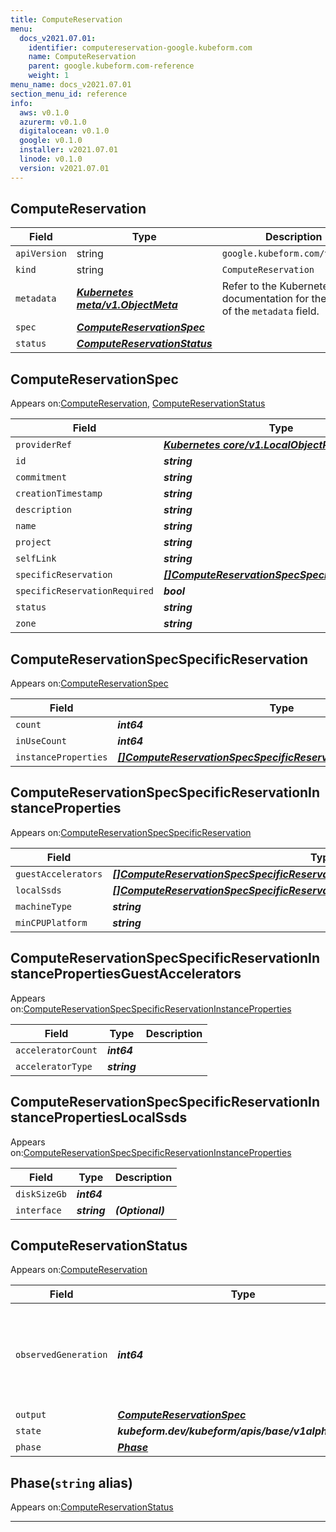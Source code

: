```yaml
---
title: ComputeReservation
menu:
  docs_v2021.07.01:
    identifier: computereservation-google.kubeform.com
    name: ComputeReservation
    parent: google.kubeform.com-reference
    weight: 1
menu_name: docs_v2021.07.01
section_menu_id: reference
info:
  aws: v0.1.0
  azurerm: v0.1.0
  digitalocean: v0.1.0
  google: v0.1.0
  installer: v2021.07.01
  linode: v0.1.0
  version: v2021.07.01
---
```


## ComputeReservation
| Field | Type | Description |
| ------ | ----- | ----------- |
| `apiVersion` | string | `google.kubeform.com/v1alpha1` |
|    `kind` | string | `ComputeReservation` |
| `metadata` | ***[Kubernetes meta/v1.ObjectMeta](https://v1-18.docs.kubernetes.io/docs/reference/generated/kubernetes-api/v1.18/#objectmeta-v1-meta)***|Refer to the Kubernetes API documentation for the fields of the `metadata` field.|
| `spec` | ***[ComputeReservationSpec](#computereservationspec)***||
| `status` | ***[ComputeReservationStatus](#computereservationstatus)***||
## ComputeReservationSpec

Appears on:[ComputeReservation](#computereservation), [ComputeReservationStatus](#computereservationstatus)

| Field | Type | Description |
| ------ | ----- | ----------- |
| `providerRef` | ***[Kubernetes core/v1.LocalObjectReference](https://v1-18.docs.kubernetes.io/docs/reference/generated/kubernetes-api/v1.18/#localobjectreference-v1-core)***||
| `id` | ***string***||
| `commitment` | ***string***| ***(Optional)*** |
| `creationTimestamp` | ***string***| ***(Optional)*** |
| `description` | ***string***| ***(Optional)*** |
| `name` | ***string***||
| `project` | ***string***| ***(Optional)*** |
| `selfLink` | ***string***| ***(Optional)*** |
| `specificReservation` | ***[[]ComputeReservationSpecSpecificReservation](#computereservationspecspecificreservation)***||
| `specificReservationRequired` | ***bool***| ***(Optional)*** |
| `status` | ***string***| ***(Optional)*** |
| `zone` | ***string***||
## ComputeReservationSpecSpecificReservation

Appears on:[ComputeReservationSpec](#computereservationspec)

| Field | Type | Description |
| ------ | ----- | ----------- |
| `count` | ***int64***||
| `inUseCount` | ***int64***| ***(Optional)*** |
| `instanceProperties` | ***[[]ComputeReservationSpecSpecificReservationInstanceProperties](#computereservationspecspecificreservationinstanceproperties)***||
## ComputeReservationSpecSpecificReservationInstanceProperties

Appears on:[ComputeReservationSpecSpecificReservation](#computereservationspecspecificreservation)

| Field | Type | Description |
| ------ | ----- | ----------- |
| `guestAccelerators` | ***[[]ComputeReservationSpecSpecificReservationInstancePropertiesGuestAccelerators](#computereservationspecspecificreservationinstancepropertiesguestaccelerators)***| ***(Optional)*** |
| `localSsds` | ***[[]ComputeReservationSpecSpecificReservationInstancePropertiesLocalSsds](#computereservationspecspecificreservationinstancepropertieslocalssds)***| ***(Optional)*** |
| `machineType` | ***string***||
| `minCPUPlatform` | ***string***| ***(Optional)*** |
## ComputeReservationSpecSpecificReservationInstancePropertiesGuestAccelerators

Appears on:[ComputeReservationSpecSpecificReservationInstanceProperties](#computereservationspecspecificreservationinstanceproperties)

| Field | Type | Description |
| ------ | ----- | ----------- |
| `acceleratorCount` | ***int64***||
| `acceleratorType` | ***string***||
## ComputeReservationSpecSpecificReservationInstancePropertiesLocalSsds

Appears on:[ComputeReservationSpecSpecificReservationInstanceProperties](#computereservationspecspecificreservationinstanceproperties)

| Field | Type | Description |
| ------ | ----- | ----------- |
| `diskSizeGb` | ***int64***||
| `interface` | ***string***| ***(Optional)*** |
## ComputeReservationStatus

Appears on:[ComputeReservation](#computereservation)

| Field | Type | Description |
| ------ | ----- | ----------- |
| `observedGeneration` | ***int64***| ***(Optional)*** Resource generation, which is updated on mutation by the API Server.|
| `output` | ***[ComputeReservationSpec](#computereservationspec)***| ***(Optional)*** |
| `state` | ***kubeform.dev/kubeform/apis/base/v1alpha1.State***| ***(Optional)*** |
| `phase` | ***[Phase](#phase)***| ***(Optional)*** |
## Phase(`string` alias)

Appears on:[ComputeReservationStatus](#computereservationstatus)

---
